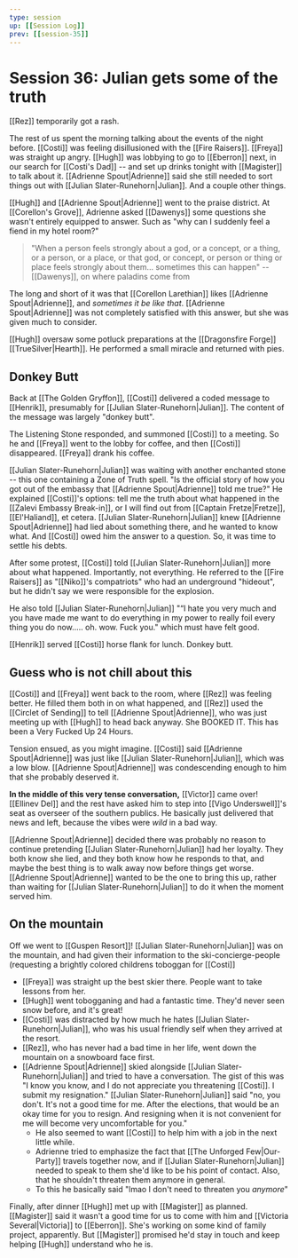 ```yaml
---
type: session
up: [[Session Log]]
prev: [[session-35]]
---
```


# Session 36: Julian gets some of the truth

[[Rez]] temporarily got a rash. 

The rest of us spent the morning talking about the events of the night before. [[Costi]] was feeling disillusioned with the [[Fire Raisers]]. [[Freya]] was straight up angry. [[Hugh]] was lobbying to go to [[Eberron]] next, in our search for [[Costi's Dad]] -- and set up drinks tonight with [[Magister]] to talk about it. [[Adrienne Spout|Adrienne]] said she still needed to sort things out with [[Julian Slater-Runehorn|Julian]]. And a couple other things. 

[[Hugh]] and [[Adrienne Spout|Adrienne]] went to the praise district. At [[Corellon's Grove]], Adrienne asked [[Dawenys]] some questions she wasn't entirely equipped to answer. Such as "why can I suddenly feel a fiend in my hotel room?"

> "When a person feels strongly about a god, or a concept, or a thing, or a person, or a place, or that god, or concept, or person or thing or place feels strongly about them... sometimes this can happen"
> -- [[Dawenys]], on where paladins come from 

The long and short of it was that [[Corellon Larethian]] likes [[Adrienne Spout|Adrienne]], and *sometimes it be like that*. [[Adrienne Spout|Adrienne]] was not completely satisfied with this answer, but she was given much to consider.

[[Hugh]] oversaw some potluck preparations at the [[Dragonsfire Forge]] [[TrueSilver|Hearth]]. He performed a small miracle and returned with pies. 

## Donkey Butt

Back at  [[The Golden Gryffon]], [[Costi]] delivered a coded message to [[Henrik]], presumably for [[Julian Slater-Runehorn|Julian]]. The content of the message was largely "donkey butt".

The Listening Stone responded, and summoned [[Costi]] to a meeting. So he and [[Freya]] went to the lobby for coffee, and then [[Costi]] disappeared. [[Freya]] drank his coffee. 

[[Julian Slater-Runehorn|Julian]] was waiting with another enchanted stone -- this one containing a Zone of Truth spell. "Is the official story of how you got out of the embassy that [[Adrienne Spout|Adrienne]] told me true?" He explained [[Costi]]'s options: tell me the truth about what happened in the [[Zalevi Embassy Break-in]], or I will find out from [[Captain Fretze|Fretze]], [[El'Haliand]], et cetera. [[Julian Slater-Runehorn|Julian]] knew [[Adrienne Spout|Adrienne]] had lied about something there, and he wanted to know what. And [[Costi]] owed him the answer to a question. So, it was time to settle his debts. 

After some protest, [[Costi]] told [[Julian Slater-Runehorn|Julian]]  more about what happened. Importantly, not everything. He referred to the [[Fire Raisers]] as "[[Niko]]'s compatriots" who had an underground "hideout", but he didn't say we were responsible for the explosion. 

He also told [[Julian Slater-Runehorn|Julian]] "“I hate you very much and you have made me want to do everything in my power to really foil every thing you do now..... oh. wow. Fuck you." which must have felt good. 

[[Henrik]] served [[Costi]] horse flank for lunch. Donkey butt. 

## Guess who is not chill about this

[[Costi]] and [[Freya]] went back to the room, where [[Rez]] was feeling better. He filled them both in on what happened, and [[Rez]] used the [[Circlet of Sending]] to tell [[Adrienne Spout|Adrienne]], who was just meeting up with [[Hugh]] to head back anyway. She BOOKED IT. This has been a Very Fucked Up 24 Hours. 

Tension ensued, as you might imagine. [[Costi]] said [[Adrienne Spout|Adrienne]] was just like [[Julian Slater-Runehorn|Julian]], which was a low blow. [[Adrienne Spout|Adrienne]] was condescending enough to him that she probably deserved it. 

**In the middle of this very tense conversation,** [[Victor]] came over! [[Ellinev Del]] and the rest have asked him to step into [[Vigo Underswell]]'s seat as overseer of the southern publics. He basically just delivered that news and left, because the vibes were *wild* in a bad way. 

[[Adrienne Spout|Adrienne]] decided there was probably no reason to continue pretending [[Julian Slater-Runehorn|Julian]] had her loyalty. They both know she lied, and they both know how he responds to that, and maybe the best thing is to walk away now before things get worse. [[Adrienne Spout|Adrienne]] wanted to be the one to bring this up, rather than waiting for [[Julian Slater-Runehorn|Julian]] to do it when the moment served him. 


## On the mountain 

Off we went to [[Guspen Resort]]! [[Julian Slater-Runehorn|Julian]] was on the mountain, and had given their information to the ski-concierge-people (requesting a brightly colored childrens toboggan for [[Costi]] 

- [[Freya]] was straight up the best skier there. People want to take lessons from her. 
- [[Hugh]] went tobogganing and had a fantastic time. They'd never seen snow before, and it's great!
- [[Costi]] was distracted by how much he hates [[Julian Slater-Runehorn|Julian]], who was his usual friendly self when they arrived at the resort. 
- [[Rez]], who has never had a bad time in her life, went down the mountain on a snowboard face first.
- [[Adrienne Spout|Adrienne]] skied alongside [[Julian Slater-Runehorn|Julian]] and tried to have a conversation. The gist of this was "I know you know, and I do not appreciate you threatening [[Costi]]. I submit my resignation." [[Julian Slater-Runehorn|Julian]] said "no, you don't. It's not a good time for me. After the elections, that would be an okay time for you to resign. And resigning when it is not convenient for me will become very uncomfortable for you."
	- He also seemed to want [[Costi]] to help him with a job in the next little while. 
	- Adrienne tried to emphasize the fact that [[The Unforged Few|Our-Party]] travels together now, and if [[Julian Slater-Runehorn|Julian]] needed to speak to them she'd like to be his point of contact. Also, that he shouldn't threaten them anymore in general. 
	- To this he basically said "lmao I don't need to threaten you *anymore*"

Finally, after dinner [[Hugh]] met up with [[Magister]] as planned. [[Magister]] said it wasn't a good time for us to come with him and [[Victoria Several|Victoria]] to [[Eberron]]. She's working on some kind of family project, apparently. But [[Magister]] promised he'd stay in touch and keep helping [[Hugh]] understand who he is. 


